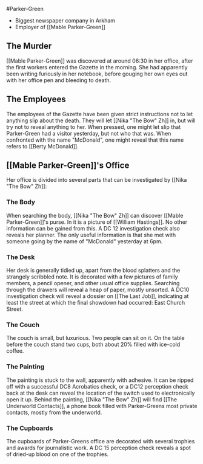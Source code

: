 #Parker-Green 

- Biggest newspaper company in Arkham
- Employer of [[Mable Parker-Green]]

## The Murder
[[Mable Parker-Green]] was discovered at around 06:30 in her office, after the first workers entered the Gazette in the morning. She had apparently been writing furiously in her notebook, before gouging her own eyes out with her office pen and bleeding to death. 

## The Employees
The employees of the Gazette have been given strict instructions not to let anything slip about the death. They will let [[Nika "The Bow" Zh]] in, but will try not to reveal anything to her. When pressed, one might let slip that Parker-Green had a visitor yesterday, but not who that was. When confronted with the name "McDonald", one might reveal that this name refers to [[Berty McDonald]].

## [[Mable Parker-Green]]'s Office
Her office is divided into several parts that can be investigated by [[Nika "The Bow" Zh]]:

### The Body
When searching the body, [[Nika "The Bow" Zh]] can discover [[Mable Parker-Green]]'s purse. In it is a picture of [[William Hastings]]. No other information can be gained from this.
A DC 12 investigation check also reveals her planner. The only useful information is that she met with someone going by the name of "McDonald" yesterday at 6pm.

### The Desk
Her desk is generally tidied up, apart from the blood splatters and the strangely scribbled note. It is decorated with a few pictures of family members, a pencil opener, and other usual office supplies. Searching through the drawers will reveal a heap of paper, mostly unsorted. A DC10 investigation check will reveal a dossier on [[The Last Job]], indicating at least the street at which the final showdown had occurred: East Church Street.

### The Couch
The couch is small, but luxurious. Two people can sit on it. On the table before the couch stand two cups, both about 20% filled with ice-cold coffee.

### The Painting
The painting is stuck to the wall, apparently with adhesive. It can be ripped off with a successful DC8 Acrobatics check, or a DC12 perception check back at the desk can reveal the location of the switch used to electronically open it up. Behind the painting, [[Nika "The Bow" Zh]] will find [[The Underworld Contacts]], a phone book filled with Parker-Greens most private contacts, mostly from the underworld.

### The Cupboards
The cupboards of Parker-Greens office are decorated with several trophies and awards for journalistic work. A DC 15 perception check reveals a spot of dried-up blood on one of the trophies.